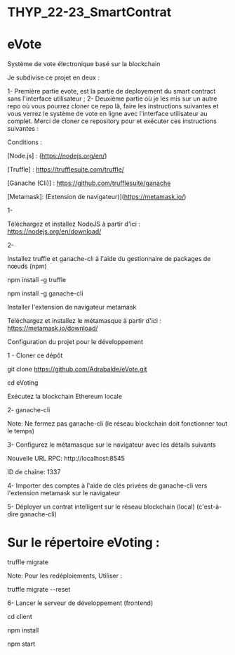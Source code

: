 # THYP_22-23_SmartContrat


# eVote
Système de vote électronique basé sur la blockchain

Je subdivise ce projet en deux :

1- Première partie evote, est la partie de deployement du smart contract sans l'interface utilisateur ;
2- Deuxième partie où je les mis sur un autre repo où vous pourrez cloner ce repo là, faire les instructions suivantes et vous verrez le système de vote en ligne avec l'interface utilisateur au complet.
Merci de cloner ce repository pour et exécuter ces instructions suivantes :


Conditions :

[Node.js] : (https://nodejs.org/en/)

[Truffle] : https://trufflesuite.com/truffle/

[Ganache (Cli)] : https://github.com/trufflesuite/ganache

[Metamask]: (Extension de navigateur)](https://metamask.io/)

1- 

Téléchargez et installez NodeJS à partir d'ici : https://nodejs.org/en/download/

2- 

Installez truffle et ganache-cli à l'aide du gestionnaire de packages de nœuds (npm)

npm install -g truffle

npm install -g ganache-cli

Installer l'extension de navigateur metamask


Téléchargez et installez le métamasque à partir d'ici : https://metamask.io/download/




Configuration du projet pour le développement

1 - 
Cloner ce dépôt


git clone https://github.com/Adrabalde/eVote.git

cd eVoting

Exécutez la blockchain Ethereum locale


2- 
ganache-cli

Note: Ne fermez pas ganache-cli (le réseau blockchain doit fonctionner tout le temps)

3- 
Configurez le métamasque sur le navigateur avec les détails suivants

Nouvelle URL RPC: http://localhost:8545

ID de chaîne: 1337

4- 
Importer des comptes à l'aide de clés privées de ganache-cli vers l'extension metamask sur le navigateur

5- 
Déployer un contrat intelligent sur le réseau blockchain (local) (c'est-à-dire ganache-cli)

# Sur le répertoire eVoting :

truffle migrate

Note: Pour les redéploiements, Utiliser :  

truffle migrate --reset           

6- 
Lancer le serveur de développement (frontend)

cd client

npm install

npm start

